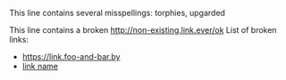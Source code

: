 This line contains several misspellings: torphies, upgarded

This line contains a broken http://non-existing.link.ever/ok
List of broken links:
* https://link.foo-and-bar.by
* [link name](http://this-url.doesnotexist.ru/)

